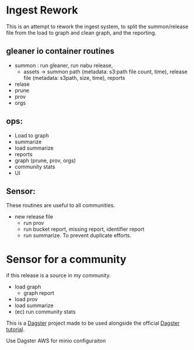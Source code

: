 # Ingest Rework

This is an attempt to rework the ingest system, to split the summon/release file from the load to graph 
and clean graph, and the reporting.

## gleaner io container routines
* summon : run gleaner, run nabu release, 
   * assets -> summon path (metadata: s3:path file count, time), release file (metadata: s3path, size, time), reports
* relase
* prune
* prov
* orgs

##  ops:
  * Load to graph
  * summarize
  * load summarize
  * reports
  * graph (prune, prov, orgs)
  * community stats
  * UI
## Sensor:
These routines are useful to all communities.
* new release file 
   * run prov
   * run bucket report, missing report, identifier report 
   * run summarize. To prevent duplicate efforts.

# Sensor for a community
if this release is a source in my community.
   * load graph
     * graph report 
   * load prov
   * load summarize
   * (ec) run community stats



This is a [Dagster](https://dagster.io/) project made to be used alongside the official [Dagster tutorial](https://docs.dagster.io/tutorial).

Use Dagster AWS for minio configuraiton
